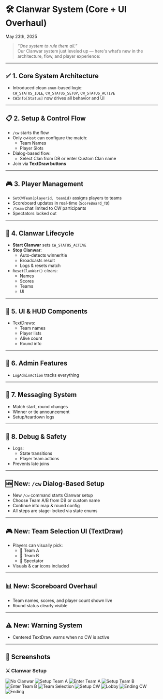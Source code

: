 # 🛠️ Clanwar System (Core + UI Overhaul)

May 23th, 2025

> _“One system to rule them all.”_  
> Our Clanwar system just leveled up — here's what’s new in the architecture, flow, and player experience:

---

## ✅ 1. Core System Architecture

- Introduced clean `enum`-based logic:  
  `CW_STATUS_IDLE`, `CW_STATUS_SETUP`, `CW_STATUS_ACTIVE`
- `CWInfo[Status]` now drives all behavior and UI

---

## 📋 2. Setup & Control Flow

- `/cw` starts the flow
- Only `cwHost` can configure the match:
  - Team Names
  - Player Slots
- Dialog-based flow:
  - Select Clan from DB or enter Custom Clan name
- Join via **TextDraw buttons**

---

## 🎮 3. Player Management

- `SetCWTeam(playerid, teamid)` assigns players to teams
- Scoreboard updates in real-time (`ScoreBoard_TD`)
- `/team` chat limited to CW participants
- Spectators locked out

---

## 🔄 4. Clanwar Lifecycle

- **Start Clanwar** sets `CW_STATUS_ACTIVE`
- **Stop Clanwar**:
  - Auto-detects winner/tie
  - Broadcasts result
  - Logs & resets match
- `ResetClanWar()` clears:
  - Names
  - Scores
  - Teams
  - UI

---

## 🧱 5. UI & HUD Components

- TextDraws:
  - Team names
  - Player lists
  - Alive count
  - Round info

---

## 🔐 6. Admin Features

- `LogAdminAction` tracks everything

---

## 📢 7. Messaging System

- Match start, round changes
- Winner or tie announcement
- Setup/teardown logs

---

## 🧪 8. Debug & Safety

- Logs:
  - State transitions
  - Player team actions
- Prevents late joins

---

## 🆕 New: `/cw` Dialog-Based Setup

- New `/cw` command starts Clanwar setup
- Choose Team A/B from DB or custom name
- Continue into map & round config
- All steps are stage-locked via state enums

---

## 🎮 New: Team Selection UI (TextDraw)

- Players can visually pick:
  - 🔵 Team A
  - 🔴 Team B
  - 👀 Spectator
- Visuals & car icons included

---

## 📊 New: Scoreboard Overhaul

- Team names, scores, and player count shown live
- Round status clearly visible

---

## ⚠️ New: Warning System

- Centered TextDraw warns when no CW is active

---

## 📸 Screenshots

### ⚔️ Clanwar Setup

![No Clanwar](../assets/post2/nocw1.png)
![Setup Team A](../assets/post2/setupa.png)
![Enter Team A](../assets/post2/setupa2.png)
![Setup Team B](../assets/post2/setupb.png)
![Enter Team B](../assets/post2/setupb2.png)
![Team Selection](../assets/post2/teamselection.png)
![Setup CW](../assets/post2/cwsetup.png)
![Lobby](../assets/post2/lobby.png)
![Ending CW](../assets/post2/cwsetup2.png)
![Ending](../assets/post2/cwend.png)
